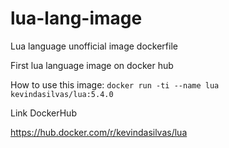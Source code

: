 # lua-lang-image
Lua language unofficial image dockerfile

First lua language image on docker hub

How to use this image:
```docker run -ti --name lua kevindasilvas/lua:5.4.0```

Link DockerHub

https://hub.docker.com/r/kevindasilvas/lua
